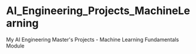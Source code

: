 # AI_Engineering_Projects_MachineLearning
My AI Engineering Master's Projects - Machine Learning Fundamentals Module
